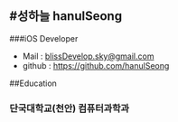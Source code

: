 #성하늘 hanulSeong
-
###iOS Developer
- Mail : blissDevelop.sky@gmail.com
- github : https://github.com/hanulSeong


##Education
### 단국대학교(천안) 컴퓨터과학과
 
